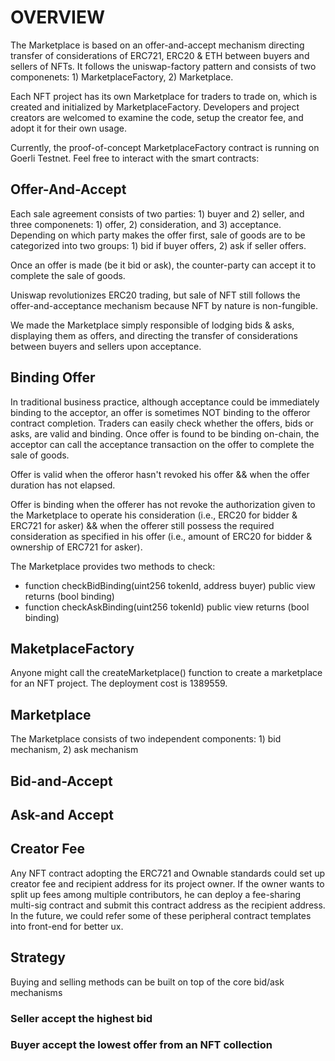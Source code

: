 # OVERVIEW
The Marketplace is based on an offer-and-accept mechanism directing transfer of considerations of ERC721, ERC20 & ETH between buyers and sellers of NFTs. It follows the uniswap-factory pattern and consists of two componenets: 1) MarketplaceFactory, 2) Marketplace.

Each NFT project has its own Marketplace for traders to trade on, which is created and initialized by MarketplaceFactory. Developers and project creators are welcomed to examine the code, setup the creator fee, and adopt it for their own usage. 

Currently, the proof-of-concept MarketplaceFactory contract is running on Goerli Testnet. Feel free to interact with the smart contracts: 

<!-- In the future, governance tokens could be issued to incentivize adoption and on-chain governance.  -->

## Offer-And-Accept 
Each sale agreement consists of two parties: 1) buyer and 2) seller, and three componenets: 1) offer, 2) consideration, and 3) acceptance. Depending on which party makes the offer first, sale of goods are to be categorized into two groups: 1) bid if buyer offers, 2) ask if seller offers. 

Once an offer is made (be it bid or ask), the counter-party can accept it to complete the sale of goods.

Uniswap revolutionizes ERC20 trading, but sale of NFT still follows the offer-and-acceptance mechanism because NFT by nature is non-fungible. 

We made the Marketplace simply responsible of lodging bids & asks, displaying them as offers, and directing the transfer of considerations between buyers and sellers upon acceptance.

## Binding Offer
In traditional business practice, although acceptance could be immediately binding to the acceptor, an offer is sometimes NOT binding to the offeror contract completion. Traders can easily check whether the offers, bids or asks, are valid and binding. Once offer is found to be binding on-chain, the acceptor can call the acceptance transaction on the offer to complete the sale of goods. 

Offer is valid when the offeror hasn't revoked his offer && when the offer duration has not elapsed. 

Offer is binding when the offerer has not revoke the authorization given to the Marketplace to operate his consideration (i.e., ERC20 for bidder & ERC721 for asker) && when the offerer still possess the required consideration as specified in his offer (i.e., amount of ERC20 for bidder & ownership of ERC721 for asker).

The Marketplace provides two methods to check:
- function checkBidBinding(uint256 tokenId, address buyer) public view returns (bool binding)
- function checkAskBinding(uint256 tokenId) public view returns (bool binding)

## MaketplaceFactory
Anyone might call the createMarketplace() function to create a marketplace for an NFT project. The deployment cost is 1389559. 

## Marketplace
The Marketplace consists of two independent components: 1) bid mechanism, 2) ask mechanism

## Bid-and-Accept


## Ask-and Accept


## Creator Fee
Any NFT contract adopting the ERC721 and Ownable standards could set up creator fee and recipient address for its project owner. If the owner wants to split up fees among multiple contributors, he can deploy a fee-sharing multi-sig contract and submit this contract address as the recipient address. In the future, we could refer some of these peripheral contract templates into front-end for better ux. 

## Strategy
Buying and selling methods can be built on top of the core bid/ask mechanisms
### Seller accept the highest bid

### Buyer accept the lowest offer from an NFT collection
